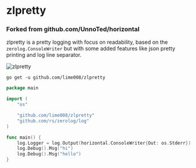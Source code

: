 # zlpretty

### Forked from github.com/UnnoTed/horizontal

zlpretty is a pretty logging with focus on readability, based on the `zerolog.ConsoleWriter` but with some added features like json pretty printing and log line separator.

![zlpretty](https://i.imgur.com/RvuuYSj.png)

`go get -u github.com/lime008/zlpretty`

```go
package main

import (
	"os"

	"github.com/lime008/zlpretty"
	"github.com/rs/zerolog/log"
)

func main() {
	log.Logger = log.Output(horizontal.ConsoleWriter{Out: os.Stderr})
	log.Debug().Msg("hi")
	log.Debug().Msg("hello")
}

```
